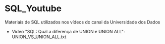 # SQL_Youtube
Materiais de SQL utilizados nos vídeos do canal da Universidade dos Dados

- Vídeo "SQL: Qual a diferença de UNION e UNION ALL": UNION_VS_UNION_ALL.txt
